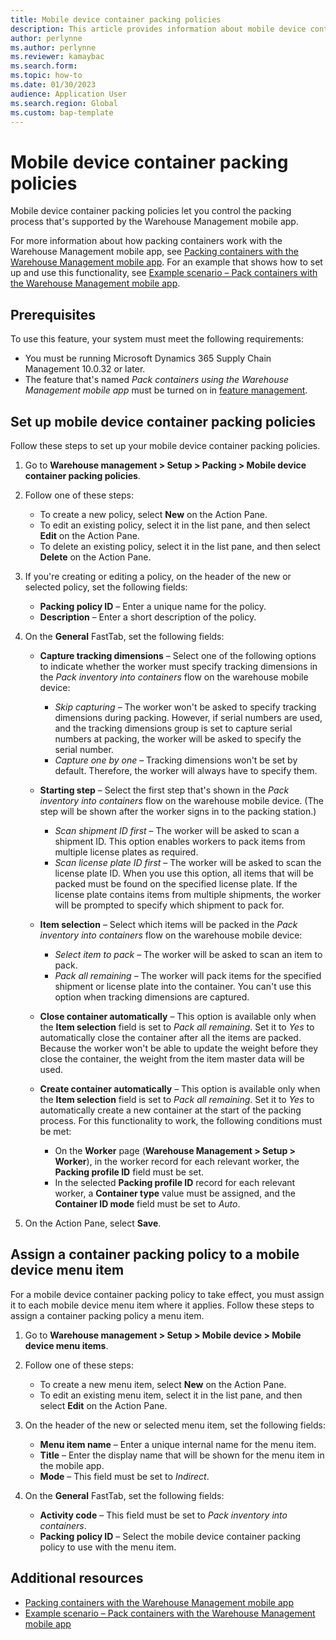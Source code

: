 ```yaml
---
title: Mobile device container packing policies
description: This article provides information about mobile device container packing policies, which let you control the packing process that's supported by the Warehouse Management mobile app.
author: perlynne
ms.author: perlynne
ms.reviewer: kamaybac
ms.search.form:
ms.topic: how-to
ms.date: 01/30/2023
audience: Application User
ms.search.region: Global
ms.custom: bap-template
---
```


# Mobile device container packing policies

Mobile device container packing policies let you control the packing process that's supported by the Warehouse Management mobile app.

For more information about how packing containers work with the Warehouse Management mobile app, see [Packing containers with the Warehouse Management mobile app](warehouse-app-packing-containers.md). For an example that shows how to set up and use this functionality, see [Example scenario – Pack containers with the Warehouse Management mobile app](warehouse-app-pack-containers-scenario.md).

## Prerequisites

To use this feature, your system must meet the following requirements:

- You must be running Microsoft Dynamics 365 Supply Chain Management 10.0.32 or later.
- The feature that's named *Pack containers using the Warehouse Management mobile app* must be turned on in [feature management](../../fin-ops-core/fin-ops/get-started/feature-management/feature-management-overview.md).

## Set up mobile device container packing policies

Follow these steps to set up your mobile device container packing policies.

1. Go to **Warehouse management \> Setup \> Packing \> Mobile device container packing policies**.
1. Follow one of these steps:

    - To create a new policy, select **New** on the Action Pane.
    - To edit an existing policy, select it in the list pane, and then select **Edit** on the Action Pane.
    - To delete an existing policy, select it in the list pane, and then select **Delete** on the Action Pane.

1. If you're creating or editing a policy, on the header of the new or selected policy, set the following fields:

    - **Packing policy ID** – Enter a unique name for the policy.
    - **Description** – Enter a short description of the policy.

1. On the **General** FastTab, set the following fields:

    - **Capture tracking dimensions** – Select one of the following options to indicate whether the worker must specify tracking dimensions in the *Pack inventory into containers* flow on the warehouse mobile device:

        - *Skip capturing* – The worker won't be asked to specify tracking dimensions during packing. However, if serial numbers are used, and the tracking dimensions group is set to capture serial numbers at packing, the worker will be asked to specify the serial number.
        - *Capture one by one* – Tracking dimensions won't be set by default. Therefore, the worker will always have to specify them.

    - **Starting step** – Select the first step that's shown in the *Pack inventory into containers* flow on the warehouse mobile device. (The step will be shown after the worker signs in to the packing station.)

        - *Scan shipment ID first* – The worker will be asked to scan a shipment ID. This option enables workers to pack items from multiple license plates as required.
        - *Scan license plate ID first* – The worker will be asked to scan the license plate ID. When you use this option, all items that will be packed must be found on the specified license plate. If the license plate contains items from multiple shipments, the worker will be prompted to specify which shipment to pack for.

    - **Item selection** – Select which items will be packed in the *Pack inventory into containers* flow on the warehouse mobile device:

        - *Select item to pack* – The worker will be asked to scan an item to pack.
        - *Pack all remaining* – The worker will pack items for the specified shipment or license plate into the container. You can't use this option when tracking dimensions are captured.

    - **Close container automatically** – This option is available only when the **Item selection** field is set to *Pack all remaining*. Set it to *Yes* to automatically close the container after all the items are packed. Because the worker won't be able to update the weight before they close the container, the weight from the item master data will be used.
    - **Create container automatically** – This option is available only when the **Item selection** field is set to *Pack all remaining*. Set it to *Yes* to automatically create a new container at the start of the packing process. For this functionality to work, the following conditions must be met:

        - On the **Worker** page (**Warehouse Management \> Setup \> Worker**), in the worker record for each relevant worker, the **Packing profile ID** field must be set.
        - In the selected **Packing profile ID** record for each relevant worker, a **Container type** value must be assigned, and the **Container ID mode** field must be set to *Auto*.

1. On the Action Pane, select **Save**.

## Assign a container packing policy to a mobile device menu item

For a mobile device container packing policy to take effect, you must assign it to each mobile device menu item where it applies. Follow these steps to assign a container packing policy a menu item.

1. Go to **Warehouse management \> Setup \> Mobile device \> Mobile device menu items**.
1. Follow one of these steps:

    - To create a new menu item, select **New** on the Action Pane.
    - To edit an existing menu item, select it in the list pane, and then select **Edit** on the Action Pane.

1. On the header of the new or selected menu item, set the following fields:

    - **Menu item name** – Enter a unique internal name for the menu item.
    - **Title** – Enter the display name that will be shown for the menu item in the mobile app.
    - **Mode** – This field must be set to *Indirect*.

1. On the **General** FastTab, set the following fields:

    - **Activity code** – This field must be set to *Pack inventory into containers*.
    - **Packing policy ID** – Select the mobile device container packing policy to use with the menu item.

## Additional resources

- [Packing containers with the Warehouse Management mobile app](warehouse-app-packing-containers.md)
- [Example scenario – Pack containers with the Warehouse Management mobile app](warehouse-app-pack-containers-scenario.md)
